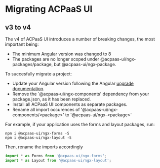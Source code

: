 # Migrating ACPaaS UI

## v3 to v4
The v4 of ACPaaS UI introduces a number of breaking changes, the most important being:
- The minimum Angular version was changed to 8
- The packages are no longer scoped under @acpaas-ui/ngx-packages/package, but @acpaas-ui/ngx-package.

To succesfully migrate a project:
- Update your Angular version following the Angular [upgrade documentation](https://update.angular.io/).
- Remove the `@acpaas-ui/ngx-components' dependency from your package.json, as it has been replaced.
- Install all ACPaaS UI components as separate packages.
- Rename all import occurences of '@acpaas-ui/ngx-components/<package\>' to '@acpaas-ui/ngx-<package\>'

For example, if your application uses the forms and layout packages, run:
````shell
npm i @acpaas-ui/ngx-forms -S
npm i @acpaas-ui/ngx-layout -S
````

Then, rename the imports accordingly
````typescript
import * as Forms from '@acpaas-ui/ngx-forms';
import * as Layout from '@acpaas-ui/ngx-layout';
````
